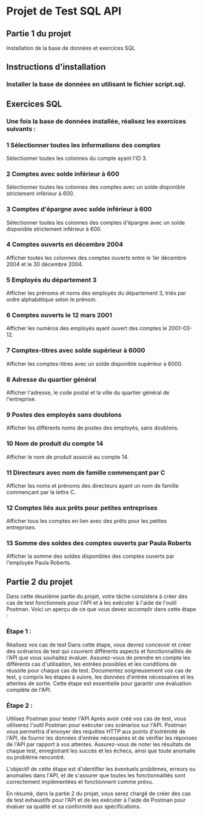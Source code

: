 # Projet de Test SQL API
## Partie 1 du projet
Installation de la base de données et exercices SQL

## Instructions d'installation
### Installer la base de données en utilisant le fichier script.sql.
## Exercices SQL
### Une fois la base de données installée, réalisez les exercices suivants :

### 1 Sélectionner toutes les informations des comptes
Sélectionner toutes les colonnes du compte ayant l'ID 3.

### 2 Comptes avec solde inférieur à 600
Sélectionner toutes les colonnes des comptes avec un solde disponible strictement inférieur à 600.

### 3 Comptes d'épargne avec solde inférieur à 600
Sélectionner toutes les colonnes des comptes d'épargne avec un solde disponible strictement inférieur à 600.

### 4 Comptes ouverts en décembre 2004
Afficher toutes les colonnes des comptes ouverts entre le 1er décembre 2004 et le 30 décembre 2004.

### 5 Employés du département 3
Afficher les prénoms et noms des employés du département 3, triés par ordre alphabétique selon le prénom.

### 6 Comptes ouverts le 12 mars 2001
Afficher les numéros des employés ayant ouvert des comptes le 2001-03-12.

### 7 Comptes-titres avec solde supérieur à 6000
Afficher les comptes-titres avec un solde disponible supérieur à 6000.

### 8 Adresse du quartier général
Afficher l'adresse, le code postal et la ville du quartier général de l'entreprise.

### 9 Postes des employés sans doublons
Afficher les différents noms de postes des employés, sans doublons.

### 10 Nom de produit du compte 14
Afficher le nom de produit associé au compte 14.

### 11 Directeurs avec nom de famille commençant par C
Afficher les noms et prénoms des directeurs ayant un nom de famille commençant par la lettre C.

### 12 Comptes liés aux prêts pour petites entreprises
Afficher tous les comptes en lien avec des prêts pour les petites entreprises.

### 13 Somme des soldes des comptes ouverts par Paula Roberts
Afficher la somme des soldes disponibles des comptes ouverts par l'employée Paula Roberts.



## Partie 2 du projet

Dans cette deuxième partie du projet, votre tâche consistera à créer des cas de test fonctionnels pour l'API et à les exécuter à l'aide de l'outil Postman. Voici un aperçu de ce que vous devez accomplir dans cette étape :

### Étape 1 : 
Réalisez vos cas de test
Dans cette étape, vous devrez concevoir et créer des scénarios de test qui couvrent différents aspects et fonctionnalités de l'API que vous souhaitez évaluer. Assurez-vous de prendre en compte les différents cas d'utilisation, les entrées possibles et les conditions de réussite pour chaque cas de test. Documentez soigneusement vos cas de test, y compris les étapes à suivre, les données d'entrée nécessaires et les attentes de sortie. Cette étape est essentielle pour garantir une évaluation complète de l'API.

### Étape 2 : 
Utilisez Postman pour tester l'API
Après avoir créé vos cas de test, vous utiliserez l'outil Postman pour exécuter ces scénarios sur l'API. Postman vous permettra d'envoyer des requêtes HTTP aux points d'extrémité de l'API, de fournir les données d'entrée nécessaires et de vérifier les réponses de l'API par rapport à vos attentes. Assurez-vous de noter les résultats de chaque test, enregistrant les succès et les échecs, ainsi que toute anomalie ou problème rencontré.

L'objectif de cette étape est d'identifier les éventuels problèmes, erreurs ou anomalies dans l'API, et de s'assurer que toutes les fonctionnalités sont correctement implémentées et fonctionnent comme prévu.

En résumé, dans la partie 2 du projet, vous serez chargé de créer des cas de test exhaustifs pour l'API et de les exécuter à l'aide de Postman pour évaluer sa qualité et sa conformité aux spécifications.

